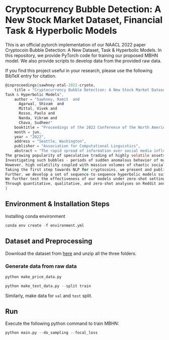# Cryptocurrency Bubble Detection: A New Stock Market Dataset, Financial Task & Hyperbolic Models

This is an official pytorch implementation of our NAACL 2022 paper Cryptocoin Bubble Detection: A New Dataset, Task & Hyperbolic Models. In this repository, we provide PyTorch code for training our proposed MBHN model. We also provide scripts to develop data from the provided raw data. 

If you find this project useful in your research, please use the following BibTeX entry for citation.

```c
@inproceedings{sawhney-etal-2022-cryoto,
    title = "Cryptocurrency Bubble Detection: A New Stock Market Dataset, Financial
Task & Hyperbolic Models",
    author = "Sawhney, Ramit  and
      Agarwal, Shivam  and
      Mittal, Vivek and
      Rosso, Paolo and
      Nanda, Vikram and
      Chava, Sudheer"
    booktitle = "Proceedings of the 2022 Conference of the North American Chapter of the Association for Computational Linguistics: Human Language Technologies",
    month = jun,
    year = "2022",
    address = "Seattle, Washington",
    publisher = "Association for Computational Linguistics",
    abstract = "The rapid spread of information over social media influences quantitative trading and investments. 
The growing popularity of speculative trading of highly volatile assets such as cryptocurrencies and meme stocks presents a fresh challenge in the financial realm. 
Investigating such bubbles - periods of sudden anomalous behavior of markets are critical in better understanding investor behavior and market dynamics.
However, high volatility coupled with massive volumes of chaotic social media texts, especially for underexplored assets like cryptocoins pose a challenge to existing methods. 
Taking the first step towards NLP for cryptocoins, we present and publicly release CryptoBubbles, a novel multi-span identification task for bubble detection, and a dataset of more than 400 cryptocoins from 9 exchanges over five years spanning over two million tweets.
Further, we develop a set of sequence-to-sequence hyperbolic models suited to this multi-span identification task based on the power-law dynamics of cryptocurrencies and user behavior on social media.
We further test the effectiveness of our models under zero-shot settings on a test set of Reddit posts pertaining to 29 ``meme stocks'', which see an increase in trade volume due to social media hype. 
Through quantitative, qualitative, and zero-shot analyses on Reddit and Twitter spanning cryptocoins and meme-stocks, we show the practical applicability of CryptoBubbles and hyperbolic models.",
}
```

## Environment & Installation Steps
Installing conda environment

```python
conda env create -f environment.yml
```

## Dataset and Preprocessing 

Download the dataset from [here](https://drive.google.com/drive/u/1/folders/1cI_Hbz0GRoRipJssFVkf9j1suqwK0nmL) and unzip all the three folders.

### Generate data from raw data

```python
python make_price_data.py
```

```python
python make_text_data.py --split train
```
Similarly, make data for `val` and `test` split.

## Run

Execute the following python command to train MBHN: 
```python
python main.py --do_sampling --focal_loss
```

